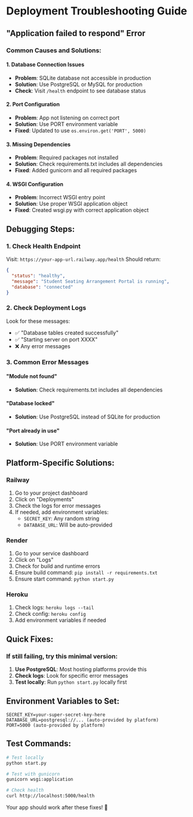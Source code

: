 # Deployment Troubleshooting Guide

## "Application failed to respond" Error

### Common Causes and Solutions:

#### 1. **Database Connection Issues**
- **Problem**: SQLite database not accessible in production
- **Solution**: Use PostgreSQL or MySQL for production
- **Check**: Visit `/health` endpoint to see database status

#### 2. **Port Configuration**
- **Problem**: App not listening on correct port
- **Solution**: Use PORT environment variable
- **Fixed**: Updated to use `os.environ.get('PORT', 5000)`

#### 3. **Missing Dependencies**
- **Problem**: Required packages not installed
- **Solution**: Check requirements.txt includes all dependencies
- **Fixed**: Added gunicorn and all required packages

#### 4. **WSGI Configuration**
- **Problem**: Incorrect WSGI entry point
- **Solution**: Use proper WSGI application object
- **Fixed**: Created wsgi.py with correct application object

## Debugging Steps:

### 1. **Check Health Endpoint**
Visit: `https://your-app-url.railway.app/health`
Should return:
```json
{
  "status": "healthy",
  "message": "Student Seating Arrangement Portal is running",
  "database": "connected"
}
```

### 2. **Check Deployment Logs**
Look for these messages:
- ✅ "Database tables created successfully"
- ✅ "Starting server on port XXXX"
- ❌ Any error messages

### 3. **Common Error Messages**

#### "Module not found"
- **Solution**: Check requirements.txt includes all dependencies

#### "Database locked"
- **Solution**: Use PostgreSQL instead of SQLite for production

#### "Port already in use"
- **Solution**: Use PORT environment variable

## Platform-Specific Solutions:

### Railway
1. Go to your project dashboard
2. Click on "Deployments"
3. Check the logs for error messages
4. If needed, add environment variables:
   - `SECRET_KEY`: Any random string
   - `DATABASE_URL`: Will be auto-provided

### Render
1. Go to your service dashboard
2. Click on "Logs"
3. Check for build and runtime errors
4. Ensure build command: `pip install -r requirements.txt`
5. Ensure start command: `python start.py`

### Heroku
1. Check logs: `heroku logs --tail`
2. Check config: `heroku config`
3. Add environment variables if needed

## Quick Fixes:

### If still failing, try this minimal version:
1. **Use PostgreSQL**: Most hosting platforms provide this
2. **Check logs**: Look for specific error messages
3. **Test locally**: Run `python start.py` locally first

## Environment Variables to Set:
```
SECRET_KEY=your-super-secret-key-here
DATABASE_URL=postgresql://... (auto-provided by platform)
PORT=5000 (auto-provided by platform)
```

## Test Commands:
```bash
# Test locally
python start.py

# Test with gunicorn
gunicorn wsgi:application

# Check health
curl http://localhost:5000/health
```

Your app should work after these fixes! 🚀
